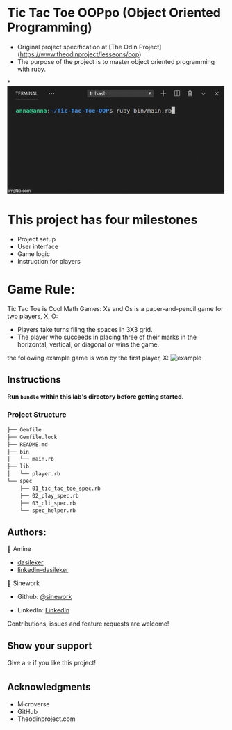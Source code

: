 #  Tic Tac Toe OOPpo (Object Oriented Programming)
* Original project specification at [The Odin Project] (https://www.theodinproject/lesseons/oop)
* The purpose of the project is to master object oriented programming with ruby. 

*![image](./tic-tac.gif)

# This project has four milestones
- Project setup
- User interface
- Game logic
- Instruction for players


# Game Rule:
Tic Tac Toe is Cool Math Games:
Xs and Os is a paper-and-pencil game for two players, X, O:
* Players take turns filing the spaces in 3X3 grid.
* The player who succeeds in placing three of their marks in the horizontal, vertical, or diagonal or wins the game.

the following example game is won by the first player, X:
![example](https://upload.wikimedia.org/wikipedia/commons/thumb/1/1b/Tic-tac-toe-game-1.svg/1280px-Tic-tac-toe-game-1.svg.png)

## Instructions

**Run `bundle` within this lab's directory before getting started.**

### Project Structure

```bash 
├── Gemfile
├── Gemfile.lock
├── README.md
├── bin
│   └── main.rb
├── lib
│   └── player.rb
└── spec
    ├── 01_tic_tac_toe_spec.rb
    ├── 02_play_spec.rb
    ├── 03_cli_spec.rb
    └── spec_helper.rb
```

## Authors:
👤 Amine

* [dasileker](https://github.com/dasilekr)
* [linkedin-dasileker](https://linkedin.com/dasileker)

👤 Sinework

- Github: [@sinework](https://github.com/sinework)

- LinkedIn: [LinkedIn](https://www.linkedin.com/in/sinework-amare-731a6a125/)

Contributions, issues and feature requests are welcome!

## Show your support

Give a ⭐️ if you like this project!

## Acknowledgments

- Microverse
- GitHub
- Theodinproject.com
